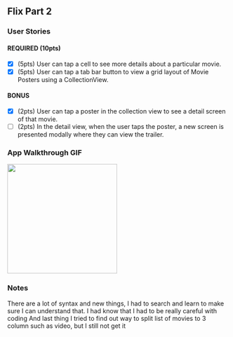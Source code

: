 

## Flix Part 2

### User Stories

#### REQUIRED (10pts)
- [x] (5pts) User can tap a cell to see more details about a particular movie.
- [x] (5pts) User can tap a tab bar button to view a grid layout of Movie Posters using a CollectionView.

#### BONUS
- [x] (2pts) User can tap a poster in the collection view to see a detail screen of that movie.
- [ ] (2pts) In the detail view, when the user taps the poster, a new screen is presented modally where they can view the trailer.

### App Walkthrough GIF

<img src="https://imgur.com/a/OPkcTli" width=250><br>

### Notes
There are a lot of syntax and new things, I had to search and learn to make sure I can understand that.
I had know that I had to be really careful with coding
And last thing I tried to find out way to split list of movies to 3 column such as video, but I still not get it